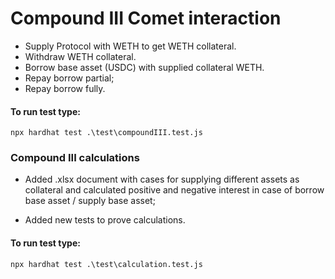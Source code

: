 # Compound III Comet interaction

- Supply Protocol with WETH to get WETH collateral.
- Withdraw WETH collateral.
- Borrow base asset (USDC) with supplied collateral WETH.
- Repay borrow partial;
- Repay borrow fully.

#### To run test type:

```
npx hardhat test .\test\compoundIII.test.js
```

### Compound III calculations

- Added .xlsx document with cases for supplying different assets as collateral and calculated positive and negative interest in case of borrow base asset / supply base asset;

- Added new tests to prove calculations.

#### To run test type:

```
npx hardhat test .\test\calculation.test.js
```